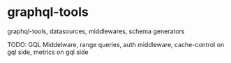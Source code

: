 # graphql-tools
graphql-tools, datasources, middlewares, schema generators


TODO: GQL Middelware, range queries, auth middleware, cache-control on gql side, metrics on gql side